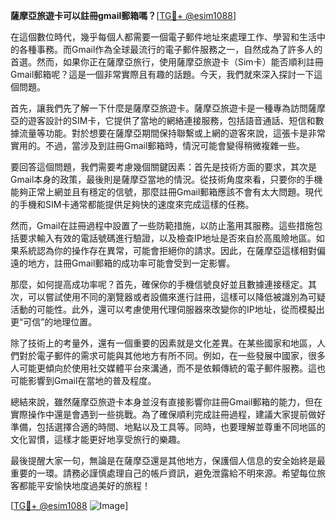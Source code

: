 **薩摩亞旅遊卡可以註冊gmail郵箱嗎？**[[TG💪+ @esim1088](https://t.me/s/esim1088)]

在這個數位時代，幾乎每個人都需要一個電子郵件地址來處理工作、學習和生活中的各種事務。而Gmail作為全球最流行的電子郵件服務之一，自然成為了許多人的首選。然而，如果你正在薩摩亞旅行，使用薩摩亞旅遊卡（Sim卡）能否順利註冊Gmail郵箱呢？這是一個非常實際且有趣的話題。今天，我們就來深入探討一下這個問題。

首先，讓我們先了解一下什麼是薩摩亞旅遊卡。薩摩亞旅遊卡是一種專為訪問薩摩亞的遊客設計的SIM卡，它提供了當地的網絡連接服務，包括語音通話、短信和數據流量等功能。對於想要在薩摩亞期間保持聯繫或上網的遊客來說，這張卡是非常實用的。不過，當涉及到註冊Gmail郵箱時，情況可能會變得稍微複雜一些。

要回答這個問題，我們需要考慮幾個關鍵因素：首先是技術方面的要求，其次是Gmail本身的政策，最後則是薩摩亞當地的情況。從技術角度來看，只要你的手機能夠正常上網並且有穩定的信號，那麼註冊Gmail郵箱應該不會有太大問題。現代的手機和SIM卡通常都能提供足夠快的速度來完成這樣的任務。

然而，Gmail在註冊過程中設置了一些防範措施，以防止濫用其服務。這些措施包括要求輸入有效的電話號碼進行驗證，以及檢查IP地址是否來自於高風險地區。如果系統認為你的操作存在異常，可能會拒絕你的請求。因此，在薩摩亞這樣相對偏遠的地方，註冊Gmail郵箱的成功率可能會受到一定影響。

那麼，如何提高成功率呢？首先，確保你的手機信號良好並且數據連接穩定。其次，可以嘗試使用不同的瀏覽器或者設備來進行註冊，這樣可以降低被識別為可疑活動的可能性。此外，還可以考慮使用代理伺服器來改變你的IP地址，從而模擬出更“可信”的地理位置。

除了技術上的考量外，還有一個重要的因素就是文化差異。在某些國家和地區，人們對於電子郵件的需求可能與其他地方有所不同。例如，在一些發展中國家，很多人可能更傾向於使用社交媒體平台來溝通，而不是依賴傳統的電子郵件服務。這也可能影響到Gmail在當地的普及程度。

總結來說，雖然薩摩亞旅遊卡本身並沒有直接影響你註冊Gmail郵箱的能力，但在實際操作中還是會遇到一些挑戰。為了確保順利完成註冊過程，建議大家提前做好準備，包括選擇合適的時間、地點以及工具等。同時，也要理解並尊重不同地區的文化習慣，這樣才能更好地享受旅行的樂趣。

最後提醒大家一句，無論是在薩摩亞還是其他地方，保護個人信息的安全始終是最重要的一環。請務必謹慎處理自己的帳戶資訊，避免泄露給不明來源。希望每位旅客都能平安愉快地度過美好的旅程！

[[TG💪+ @esim1088](https://t.me/s/esim1088) ![Image](https://i.postimg.cc/4NQfJmqS/Snipaste-2025-05-13-00-14-12.png)]